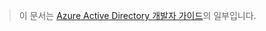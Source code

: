 > 이 문서는 [Azure Active Directory 개발자 가이드](../articles/active-directory/active-directory-developers-guide.md)의 일부입니다.
> 
> 



<!--HONumber=Nov16_HO3-->


